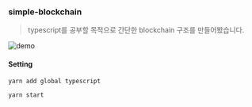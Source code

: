 ### simple-blockchain

>  typescript를 공부할 목적으로 간단한 blockchain 구조를 만들어봤습니다.

![demo](demo.gif)



#### Setting

`yarn add global typescript`

`yarn start`

